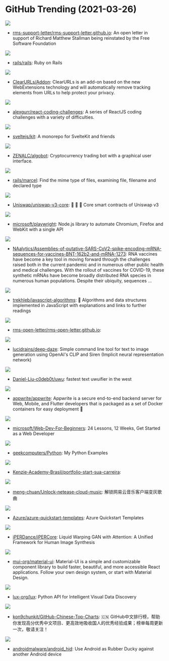 # GitHub Trending (2021-03-26)

![](https://img.shields.io/badge/Ruby-New%20274-green?style=flat-square&logo=appveyor)
- [rms-support-letter/rms-support-letter.github.io](https://github.com/rms-support-letter/rms-support-letter.github.io): An open letter in support of Richard Matthew Stallman being reinstated by the Free Software Foundation

![](https://img.shields.io/badge/Ruby-New%2070-green?style=flat-square&logo=appveyor)
- [rails/rails](https://github.com/rails/rails): Ruby on Rails

![](https://img.shields.io/badge/JavaScript-New%20159-green?style=flat-square&logo=appveyor)
- [ClearURLs/Addon](https://github.com/ClearURLs/Addon): ClearURLs is an add-on based on the new WebExtensions technology and will automatically remove tracking elements from URLs to help protect your privacy.

![](https://img.shields.io/badge/SCSS-New%20123-green?style=flat-square&logo=appveyor)
- [alexgurr/react-coding-challenges](https://github.com/alexgurr/react-coding-challenges): A series of ReactJS coding challenges with a variety of difficulties.

![](https://img.shields.io/badge/JavaScript-New%2098-green?style=flat-square&logo=appveyor)
- [sveltejs/kit](https://github.com/sveltejs/kit): A monorepo for SvelteKit and friends

![](https://img.shields.io/badge/Python-New%20142-green?style=flat-square&logo=appveyor)
- [ZENALC/algobot](https://github.com/ZENALC/algobot): Cryptocurrency trading bot with a graphical user interface.

![](https://img.shields.io/badge/Ruby-New%2011-green?style=flat-square&logo=appveyor)
- [rails/marcel](https://github.com/rails/marcel): Find the mime type of files, examining file, filename and declared type

![](https://img.shields.io/badge/TypeScript-New%2078-green?style=flat-square&logo=appveyor)
- [Uniswap/uniswap-v3-core](https://github.com/Uniswap/uniswap-v3-core): 🦄 🦄 🦄 Core smart contracts of Uniswap v3

![](https://img.shields.io/badge/TypeScript-New%2033-green?style=flat-square&logo=appveyor)
- [microsoft/playwright](https://github.com/microsoft/playwright): Node.js library to automate Chromium, Firefox and WebKit with a single API

![](https://img.shields.io/badge/none-New%20111-green?style=flat-square&logo=appveyor)
- [NAalytics/Assemblies-of-putative-SARS-CoV2-spike-encoding-mRNA-sequences-for-vaccines-BNT-162b2-and-mRNA-1273](https://github.com/NAalytics/Assemblies-of-putative-SARS-CoV2-spike-encoding-mRNA-sequences-for-vaccines-BNT-162b2-and-mRNA-1273): RNA vaccines have become a key tool in moving forward through the challenges raised both in the current pandemic and in numerous other public health and medical challenges. With the rollout of vaccines for COVID-19, these synthetic mRNAs have become broadly distributed RNA species in numerous human populations. Despite their ubiquity, sequences …

![](https://img.shields.io/badge/JavaScript-New%2093-green?style=flat-square&logo=appveyor)
- [trekhleb/javascript-algorithms](https://github.com/trekhleb/javascript-algorithms): 📝 Algorithms and data structures implemented in JavaScript with explanations and links to further readings

![](https://img.shields.io/badge/HTML-New%20167-green?style=flat-square&logo=appveyor)
- [rms-open-letter/rms-open-letter.github.io](https://github.com/rms-open-letter/rms-open-letter.github.io): 

![](https://img.shields.io/badge/Python-New%2040-green?style=flat-square&logo=appveyor)
- [lucidrains/deep-daze](https://github.com/lucidrains/deep-daze): Simple command line tool for text to image generation using OpenAI's CLIP and Siren (Implicit neural representation network)

![](https://img.shields.io/badge/Rust-New%2073-green?style=flat-square&logo=appveyor)
- [Daniel-Liu-c0deb0t/uwu](https://github.com/Daniel-Liu-c0deb0t/uwu): fastest text uwuifier in the west

![](https://img.shields.io/badge/JavaScript-New%20576-green?style=flat-square&logo=appveyor)
- [appwrite/appwrite](https://github.com/appwrite/appwrite): Appwrite is a secure end-to-end backend server for Web, Mobile, and Flutter developers that is packaged as a set of Docker containers for easy deployment 🚀

![](https://img.shields.io/badge/JavaScript-New%20596-green?style=flat-square&logo=appveyor)
- [microsoft/Web-Dev-For-Beginners](https://github.com/microsoft/Web-Dev-For-Beginners): 24 Lessons, 12 Weeks, Get Started as a Web Developer

![](https://img.shields.io/badge/Python-New%20188-green?style=flat-square&logo=appveyor)
- [geekcomputers/Python](https://github.com/geekcomputers/Python): My Python Examples

![](https://img.shields.io/badge/HTML-New%2045-green?style=flat-square&logo=appveyor)
- [Kenzie-Academy-Brasil/portfolio-start-sua-carreira](https://github.com/Kenzie-Academy-Brasil/portfolio-start-sua-carreira): 

![](https://img.shields.io/badge/JavaScript-New%2059-green?style=flat-square&logo=appveyor)
- [meng-chuan/Unlock-netease-cloud-music](https://github.com/meng-chuan/Unlock-netease-cloud-music): 解锁网易云音乐客户端变灰歌曲

![](https://img.shields.io/badge/PowerShell-New%208-green?style=flat-square&logo=appveyor)
- [Azure/azure-quickstart-templates](https://github.com/Azure/azure-quickstart-templates): Azure Quickstart Templates

![](https://img.shields.io/badge/Python-New%20123-green?style=flat-square&logo=appveyor)
- [iPERDance/iPERCore](https://github.com/iPERDance/iPERCore): Liquid Warping GAN with Attention: A Unified Framework for Human Image Synthesis

![](https://img.shields.io/badge/JavaScript-New%2043-green?style=flat-square&logo=appveyor)
- [mui-org/material-ui](https://github.com/mui-org/material-ui): Material-UI is a simple and customizable component library to build faster, beautiful, and more accessible React applications. Follow your own design system, or start with Material Design.

![](https://img.shields.io/badge/Python-New%20194-green?style=flat-square&logo=appveyor)
- [lux-org/lux](https://github.com/lux-org/lux): Python API for Intelligent Visual Data Discovery

![](https://img.shields.io/badge/Java-New%20212-green?style=flat-square&logo=appveyor)
- [kon9chunkit/GitHub-Chinese-Top-Charts](https://github.com/kon9chunkit/GitHub-Chinese-Top-Charts): 🇨🇳 GitHub中文排行榜，帮助你发现高分优秀中文项目、更高效地吸收国人的优秀经验成果；榜单每周更新一次，敬请关注！

![](https://img.shields.io/badge/Shell-New%2025-green?style=flat-square&logo=appveyor)
- [androidmalware/android_hid](https://github.com/androidmalware/android_hid): Use Android as Rubber Ducky against another Android device

